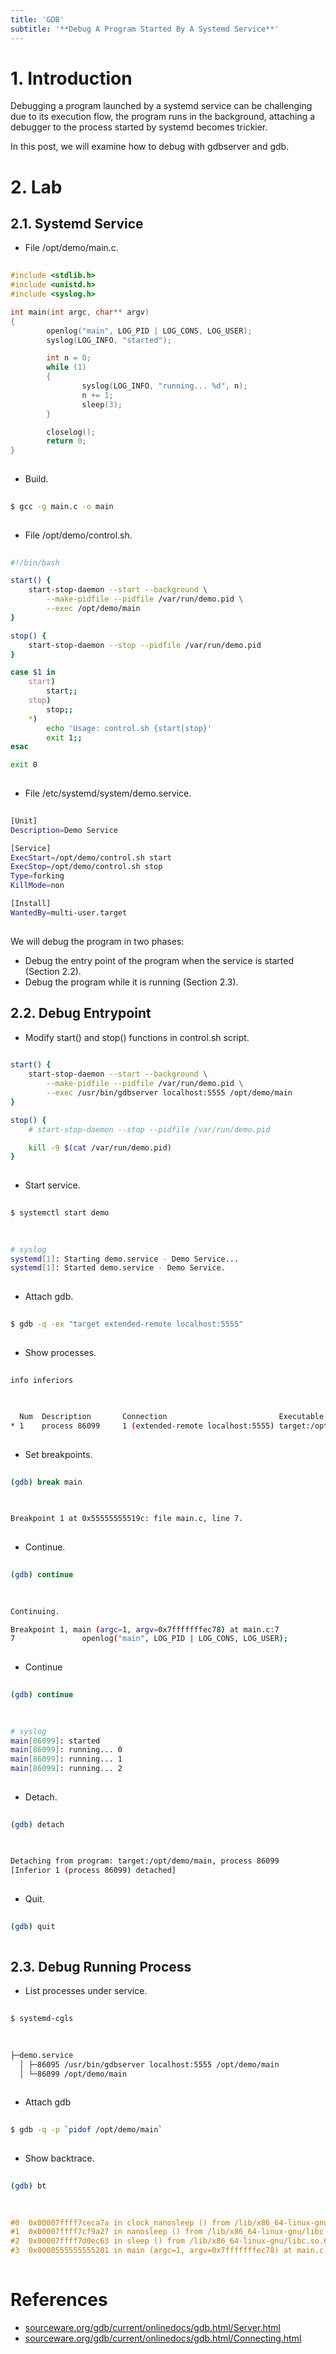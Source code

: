 ```yaml
---
title: 'GDB'
subtitle: '**Debug A Program Started By A Systemd Service**'
---
```



# 1. Introduction
Debugging a program launched by a systemd service can be challenging due to its execution flow, the program runs in the background, attaching a debugger to the process started by systemd becomes trickier.

In this post, we will examine how to debug with gdbserver and gdb.


# 2. Lab
## 2.1. Systemd Service
- File /opt/demo/main.c.
```c
  
#include <stdlib.h>
#include <unistd.h>
#include <syslog.h>

int main(int argc, char** argv)
{
        openlog("main", LOG_PID | LOG_CONS, LOG_USER);
        syslog(LOG_INFO, "started");

        int n = 0;
        while (1)
        {
                syslog(LOG_INFO, "running... %d", n);
                n += 1;
                sleep(3);
        }

        closelog();
        return 0;
}
  
```

- Build.
```sh
  
$ gcc -g main.c -o main
  
```

- File /opt/demo/control.sh.
```sh
  
#!/bin/bash

start() {
    start-stop-daemon --start --background \
        --make-pidfile --pidfile /var/run/demo.pid \
        --exec /opt/demo/main
}

stop() {
    start-stop-daemon --stop --pidfile /var/run/demo.pid
}

case $1 in
    start)
        start;;
    stop)
        stop;;
    *)
        echo 'Usage: control.sh {start|stop}'
        exit 1;;
esac

exit 0
  
```

- File /etc/systemd/system/demo.service.
```sh
  
[Unit]
Description=Demo Service

[Service]
ExecStart=/opt/demo/control.sh start
ExecStop=/opt/demo/control.sh stop
Type=forking
KillMode=non

[Install]
WantedBy=multi-user.target
  
```

We will debug the program in two phases:

- Debug the entry point of the program when the service is started (Section 2.2).
- Debug the program while it is running (Section 2.3).


## 2.2. Debug Entrypoint
- Modify start() and stop() functions in control.sh script.
```sh
  
start() {
    start-stop-daemon --start --background \
        --make-pidfile --pidfile /var/run/demo.pid \
        --exec /usr/bin/gdbserver localhost:5555 /opt/demo/main
}

stop() {
    # start-stop-daemon --stop --pidfile /var/run/demo.pid

    kill -9 $(cat /var/run/demo.pid)
}
  
```

- Start service.
```sh
  
$ systemctl start demo
  
```

```sh
  
# syslog
systemd[1]: Starting demo.service - Demo Service...
systemd[1]: Started demo.service - Demo Service.
  
```

- Attach gdb.
```sh
  
$ gdb -q -ex "target extended-remote localhost:5555"
  
```

- Show processes.
```sh
  
info inferiors
  
```

```sh
  
  Num  Description       Connection                         Executable        
* 1    process 86099     1 (extended-remote localhost:5555) target:/opt/demo/main
  
```

- Set breakpoints.
```sh
  
(gdb) break main
  
```

```sh
  
Breakpoint 1 at 0x55555555519c: file main.c, line 7.
  
```

- Continue.
```sh
  
(gdb) continue
  
```

```sh
  
Continuing.

Breakpoint 1, main (argc=1, argv=0x7fffffffec78) at main.c:7
7               openlog("main", LOG_PID | LOG_CONS, LOG_USER);
  
```

- Continue
```sh
  
(gdb) continue
  
```

```sh
  
# syslog
main[86099]: started
main[86099]: running... 0
main[86099]: running... 1
main[86099]: running... 2
  
```

- Detach.
```sh
  
(gdb) detach
  
```

```sh
  
Detaching from program: target:/opt/demo/main, process 86099
[Inferior 1 (process 86099) detached]
  
```

- Quit.
```sh
  
(gdb) quit
  
```


## 2.3. Debug Running Process
- List processes under service.
```sh
  
$ systemd-cgls
  
```

```sh
  
├─demo.service
  │ ├─86095 /usr/bin/gdbserver localhost:5555 /opt/demo/main
  │ └─86099 /opt/demo/main
  
```

- Attach gdb
```sh
  
$ gdb -q -p `pidof /opt/demo/main`
  
```

- Show backtrace.
```sh
  
(gdb) bt
  
```

```c
  
#0  0x00007ffff7ceca7a in clock_nanosleep () from /lib/x86_64-linux-gnu/libc.so.6
#1  0x00007ffff7cf9a27 in nanosleep () from /lib/x86_64-linux-gnu/libc.so.6
#2  0x00007ffff7d0ec63 in sleep () from /lib/x86_64-linux-gnu/libc.so.6
#3  0x0000555555555201 in main (argc=1, argv=0x7fffffffec78) at main.c:15
  
```


# References
- [sourceware.org/gdb/current/onlinedocs/gdb.html/Server.html](https://sourceware.org/gdb/current/onlinedocs/gdb.html/Server.html)
- [sourceware.org/gdb/current/onlinedocs/gdb.html/Connecting.html](https://sourceware.org/gdb/current/onlinedocs/gdb.html/Connecting.html)

